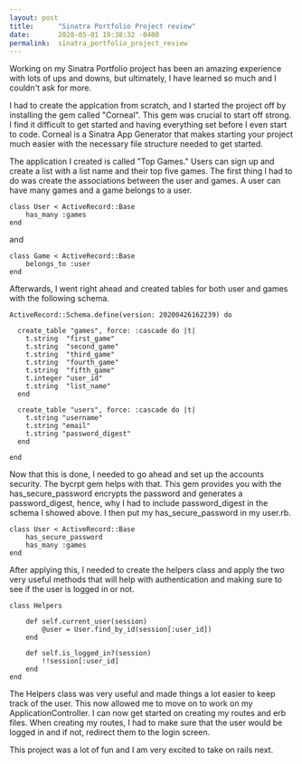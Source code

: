 ```yaml
---
layout: post
title:      "Sinatra Portfolio Project review"
date:       2020-05-01 19:38:32 -0400
permalink:  sinatra_portfolio_project_review
---
```



Working on my Sinatra Portfolio project has been an amazing experience with lots of ups and downs, but ultimately, I have learned so much and I couldn't ask for more.

I had to create the applcation from scratch, and I started the project off by installing the gem called "Corneal". This gem was crucial to start off strong. I find it difficult to get started and having everything set before I even start to code. Corneal is a Sinatra App Generator that makes starting your project much easier with the necessary file structure needed to get started.

The application I created is called "Top Games." Users can sign up and create a list with a list name and their top five games. The first thing I had to do was create the associations between the user and games. A user can have many games and a game belongs to a user.

```
class User < ActiveRecord::Base
    has_many :games
end
```

and

```
class Game < ActiveRecord::Base
    belongs_to :user
end
```

Afterwards, I went right ahead and created tables for both user and games with the following schema.

```
ActiveRecord::Schema.define(version: 20200426162239) do

  create_table "games", force: :cascade do |t|
    t.string  "first_game"
    t.string  "second_game"
    t.string  "third_game"
    t.string  "fourth_game"
    t.string  "fifth_game"
    t.integer "user_id"
    t.string  "list_name"
  end

  create_table "users", force: :cascade do |t|
    t.string "username"
    t.string "email"
    t.string "password_digest"
  end

end
```

Now that this is done, I needed to go ahead and set up the accounts security. The bycrpt gem helps with that. This gem provides you with the has_secure_password encrypts the password and generates a password_digest, hence, why I had to include password_digest in the schema I showed above. I then put my has_secure_password in my user.rb.

```
class User < ActiveRecord::Base
    has_secure_password
    has_many :games
end
```

After applying this, I needed to create the helpers class and apply the two very useful methods that will help with authentication and making sure to see if the user is logged in or not.

```
class Helpers

    def self.current_user(session)
        @user = User.find_by_id(session[:user_id])
    end

    def self.is_logged_in?(session)
        !!session[:user_id]
    end
end
```

The Helpers class was very useful and made things a lot easier to keep track of the user. This now allowed me to move on to work on my ApplicationController. I can now get started on creating my routes and erb files. When creating my routes, I had to make sure that the user would be logged in and if not, redirect them to the login screen. 

This project was a lot of fun and I am very excited to take on rails next.



